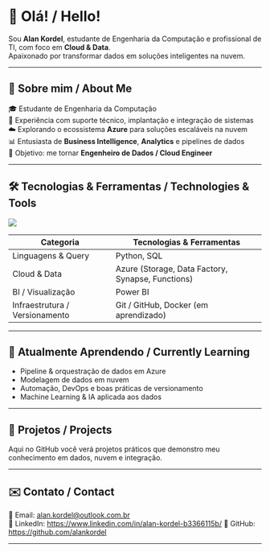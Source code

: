 # 👋 Olá! / Hello!

Sou **Alan Kordel**, estudante de Engenharia da Computação e profissional de TI, com foco em **Cloud & Data**.  
Apaixonado por transformar dados em soluções inteligentes na nuvem.  

---

## 🚀 Sobre mim / About Me

🎓 Estudante de Engenharia da Computação  
💼 Experiência com suporte técnico, implantação e integração de sistemas  
☁️ Explorando o ecossistema **Azure** para soluções escaláveis na nuvem  
📊 Entusiasta de **Business Intelligence**, **Analytics** e pipelines de dados  
🎯 Objetivo: me tornar **Engenheiro de Dados / Cloud Engineer**  

---

## 🛠️ Tecnologias & Ferramentas / Technologies & Tools

<img src="https://skillicons.dev/icons?i=python,sql,azure,postgres,git,docker,powerbi" />

| Categoria | Tecnologias & Ferramentas |
|---|---|
| Linguagens & Query | Python, SQL |
| Cloud & Data | Azure (Storage, Data Factory, Synapse, Functions) |
| BI / Visualização | Power BI |
| Infraestrutura / Versionamento | Git / GitHub, Docker (em aprendizado) |

---

## 🌱 Atualmente Aprendendo / Currently Learning

- Pipeline & orquestração de dados em Azure  
- Modelagem de dados em nuvem  
- Automação, DevOps e boas práticas de versionamento  
- Machine Learning & IA aplicada aos dados  

---

## 📂 Projetos / Projects

Aqui no GitHub você verá projetos práticos que demonstro meu conhecimento em dados, nuvem e integração.

---

## ✉️ Contato / Contact

📧 Email: alan.kordel@outlook.com.br  
🔗 LinkedIn: https://www.linkedin.com/in/alan-kordel-b3366115b/
🐙 GitHub: https://github.com/alankordel 

---


